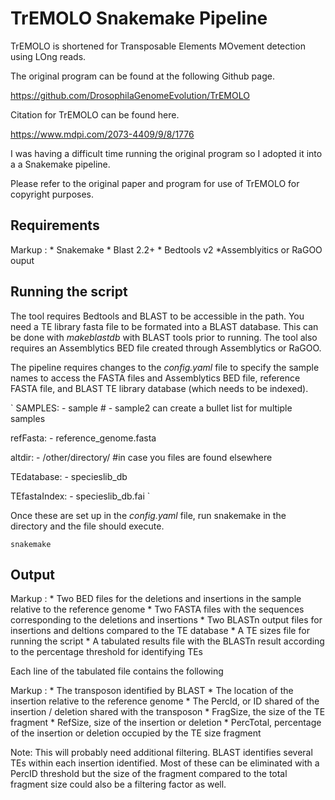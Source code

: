 # TrEMOLO Snakemake Pipeline
 
 TrEMOLO is shortened for Transposable Elements MOvement detection using LOng reads.
 
 The original program can be found at the following Github page. 
  
 https://github.com/DrosophilaGenomeEvolution/TrEMOLO 
 
 Citation for TrEMOLO can be found here.
 
 https://www.mdpi.com/2073-4409/9/8/1776
 
 
 I was having a difficult time running the original program so I adopted it into a a Snakemake pipeline.
 
 Please refer to the original paper and program for use of TrEMOLO for copyright purposes.
 
 ## Requirements
 
 Markup : * Snakemake
          * Blast 2.2+
          * Bedtools v2
          *Assemblyitics or RaGOO ouput
          
## Running the script

The tool requires Bedtools and BLAST to be accessible in the path. You need a TE library fasta file to be formated into a BLAST database. This can be done with *makeblastdb* with BLAST tools prior to running. The tool also requires an Assemblytics BED file created through Assemblytics or RaGOO. 

The pipeline requires changes to the *config.yaml* file to specify the sample names to access the FASTA files and Assemblytics BED file, reference FASTA file, and BLAST TE library database (which needs to be indexed).

`
SAMPLES:
    - sample 
    # - sample2 can create a bullet list for multiple samples

refFasta:
    - reference_genome.fasta
     
altdir:
    - /other/directory/ #in case you files are found elsewhere

TEdatabase:
    - specieslib_db

TEfastaIndex:
    - specieslib_db.fai
`

Once these are set up in the *config.yaml* file, run snakemake in the directory and the file should execute.

`snakemake`


## Output

Markup : * Two BED files for the deletions and insertions in the sample relative to the reference genome
         * Two FASTA files with the sequences corresponding to the deletions and insertions
         * Two BLASTn output files for insertions and deltions compared to the TE database
         * A TE sizes file for running the script
         * A tabulated results file with the BLASTn result according to the percentage threshold for identifying TEs

Each line of the tabulated file contains the following

Markup : * The transposon identified by BLAST
         * The location of the insertion relative to the reference genome
         * The Percld, or ID shared of the insertion / deletion shared with the transposon 
         * FragSize, the size of the TE fragment 
         * RefSize, size of the insertion or deletion
         * PercTotal, percentage of the insertion or deletion occupied by the TE size fragment

Note: This will probably need additional filtering. BLAST identifies several TEs within each insertion identified. Most of these can be eliminated with a PercID threshold but the size of the fragment compared to the total fragment size could also be a filtering factor as well. 
          

